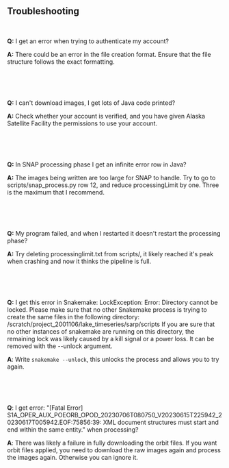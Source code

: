 ## Troubleshooting
<br>

**Q:** I get an error when trying to authenticate my account?

**A:** There could be an error in the file creation format. Ensure that the file structure follows the exact formatting.

 <br><br><br>


**Q:** I can't download images, I get lots of Java code printed?

**A:** Check whether your account is verified, and you have given Alaska Satellite Facility the permissions to use your account.

 <br><br><br>


**Q:**  In SNAP processing phase I get an infinite error row in Java?

**A:** The images being written are too large for SNAP to handle. Try to go to scripts/snap_process.py row 12, and reduce processingLimit by one. Three is the maximum that I recommend.

 <br><br><br>


**Q:** My program failed, and when I restarted it doesn't restart the processing phase?

**A:** Try deleting processinglimit.txt from scripts/, it likely reached it's peak when crashing and now it thinks the pipeline is full.


 <br><br><br>

**Q:** I get this error in Snakemake: LockException:
Error: Directory cannot be locked. Please make sure that no other Snakemake process is trying to create the same files in the following directory:
/scratch/project_2001106/lake_timeseries/sarp/scripts
If you are sure that no other instances of snakemake are running on this directory, the remaining lock was likely caused by a kill signal or a power loss. It can be removed with the --unlock argument.


**A**: Write `snakemake --unlock`, this unlocks the process and allows you to try again.


 <br><br><br>


**Q**: I get error: "[Fatal Error] S1A_OPER_AUX_POEORB_OPOD_20230706T080750_V20230615T225942_20230617T005942.EOF:75856:39: XML document structures must start and end within the same entity." when processing?

**A**: There was likely a failure in fully downloading the orbit files. If you want orbit files applied, you need to download the raw images again and process the images again. Otherwise you can ignore it.